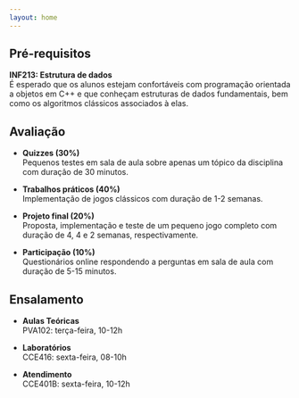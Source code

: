 ```yaml
---
layout: home
---
```


## Pré-requisitos

**INF213: Estrutura de dados**<br>
É esperado que os alunos estejam confortáveis com programação orientada a objetos em C++ e que conheçam estruturas de dados fundamentais, bem como os algoritmos clássicos associados à elas.

## Avaliação

- **Quizzes (30%)**<br>
Pequenos testes em sala de aula sobre apenas um tópico da disciplina com duração de 30 minutos.

- **Trabalhos práticos (40%)**<br>
Implementação de jogos clássicos com duração de 1-2 semanas.

- **Projeto final (20%)**<br>
Proposta, implementação e teste de um pequeno jogo completo com duração de 4, 4 e 2 semanas, respectivamente.

- **Participação (10%)**<br>
Questionários online respondendo a perguntas em sala de aula com duração de 5-15 minutos.

## Ensalamento

- **Aulas Teóricas**<br>
PVA102: terça-feira, 10-12h

- **Laboratórios**<br>
CCE416: sexta-feira, 08-10h

- **Atendimento**<br>
CCE401B: sexta-feira, 10-12h